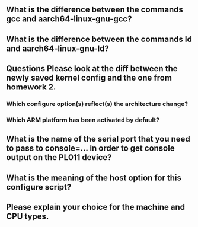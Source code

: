 ## What is the difference between the commands gcc and aarch64-linux-gnu-gcc?
## What is the difference between the commands ld and aarch64-linux-gnu-ld?
## Questions Please look at the diff between the newly saved kernel config and the one from homework 2.
### Which configure option(s) reflect(s) the architecture change?
### Which ARM platform has been activated by default?
## What is the name of the serial port that you need to pass to console=... in order to get console output on the PL011 device?
## What is the meaning of the host option for this configure script?
## Please explain your choice for the machine and CPU types.